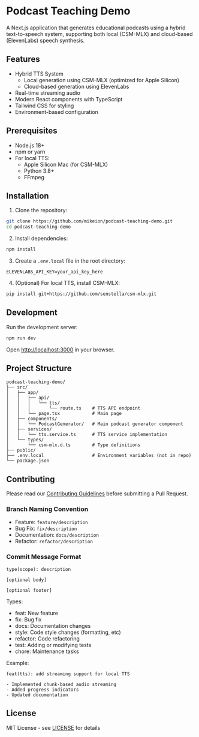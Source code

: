 # Podcast Teaching Demo

A Next.js application that generates educational podcasts using a hybrid text-to-speech system, supporting both local (CSM-MLX) and cloud-based (ElevenLabs) speech synthesis.

## Features

- Hybrid TTS System
  - Local generation using CSM-MLX (optimized for Apple Silicon)
  - Cloud-based generation using ElevenLabs
- Real-time streaming audio
- Modern React components with TypeScript
- Tailwind CSS for styling
- Environment-based configuration

## Prerequisites

- Node.js 18+ 
- npm or yarn
- For local TTS:
  - Apple Silicon Mac (for CSM-MLX)
  - Python 3.8+
  - FFmpeg

## Installation

1. Clone the repository:
```bash
git clone https://github.com/mikeion/podcast-teaching-demo.git
cd podcast-teaching-demo
```

2. Install dependencies:
```bash
npm install
```

3. Create a `.env.local` file in the root directory:
```env
ELEVENLABS_API_KEY=your_api_key_here
```

4. (Optional) For local TTS, install CSM-MLX:
```bash
pip install git+https://github.com/senstella/csm-mlx.git
```

## Development

Run the development server:
```bash
npm run dev
```

Open [http://localhost:3000](http://localhost:3000) in your browser.

## Project Structure

```
podcast-teaching-demo/
├── src/
│   ├── app/
│   │   ├── api/
│   │   │   └── tts/
│   │   │       └── route.ts    # TTS API endpoint
│   │   └── page.tsx            # Main page
│   ├── components/
│   │   └── PodcastGenerator/   # Main podcast generator component
│   ├── services/
│   │   └── tts.service.ts      # TTS service implementation
│   └── types/
│       └── csm-mlx.d.ts        # Type definitions
├── public/
├── .env.local                  # Environment variables (not in repo)
└── package.json
```

## Contributing

Please read our [Contributing Guidelines](.github/CONTRIBUTING.md) before submitting a Pull Request.

### Branch Naming Convention

- Feature: `feature/description`
- Bug Fix: `fix/description`
- Documentation: `docs/description`
- Refactor: `refactor/description`

### Commit Message Format

```
type(scope): description

[optional body]

[optional footer]
```

Types:
- feat: New feature
- fix: Bug fix
- docs: Documentation changes
- style: Code style changes (formatting, etc)
- refactor: Code refactoring
- test: Adding or modifying tests
- chore: Maintenance tasks

Example:
```
feat(tts): add streaming support for local TTS

- Implemented chunk-based audio streaming
- Added progress indicators
- Updated documentation
```

## License

MIT License - see [LICENSE](LICENSE) for details 